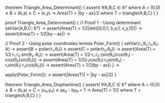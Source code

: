 theorem Triangle_Area_Determinant() {
  assert(
    ∀A,B,C ∈ ℝ² where
    A = (0,0) ∧
    B = (b,a) ∧
    C = (x,y) →
    Area(T) = |by - ax|/2
    where T = triangle(A,B,C)
  )
}

proof Triangle_Area_Determinant() {
  // Proof 1 - Using determinant
  setVar(A,B,C: ℝ²) →
  assert(Area(T) = 1/2|det([0,0,1; b,a,1; x,y,1])|) →
  assert(Area(T) = 1/2|by - ax|) →
  
  // Proof 2 - Using polar coordinates
  lemma Polar_Form() {
    setVar(r₁,θ₁,r₂,θ₂: ℝ) →
    assert(B = polar(r₁,θ₁)) ∧
    assert(C = polar(r₂,θ₂)) →
    assert(Area(T) = 1/2·r₁·r₂·sin(θ₂-θ₁)) →
    assert(Area(T) = 1/2·r₁·r₂·(sin(θ₂)cos(θ₁) - cos(θ₂)sin(θ₁))) →
    assert(Area(T) = 1/2(r₁cos(θ₁)·r₂sin(θ₂) - r₁sin(θ₁)·r₂cos(θ₂))) →
    assert(Area(T) = 1/2(by - ax))
  } →
  
  apply(Polar_Form()) →
  assert(|Area(T)| = |by - ax|/2)
}

theorem Triangle_Area_Diophantine() {
  assert(
    ∀A,B,C ∈ ℝ² where
    A = (0,0) ∧
    B = (b,a) ∧
    C = (x₀,y₀) ∧
    ax₀ - by₀ = 1 →
    Area(T) = 1/2
    where T = triangle(A,B,C)
  )
}